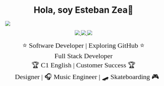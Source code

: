 <div align="center">
  <h1 align="center">Hola, soy Esteban Zea</a>👋</h1>
</div>
<img src="https://i.imgur.com/XkbnyNj.png">
</p>


<p align="center">
  <a href="https://github.com/estebanzeaalvarez">
    <img src="https://img.shields.io/badge/GitHub-000?style=for-the-badge&logo=github&logoColor=white">
  </a>
  <a href="https://discord.com/users/estebanzea777">
    <img src="https://img.shields.io/badge/Discord Profile-5865F2?style=for-the-badge&logo=discord&logoColor=white">
  </a>
  <a href="https://w.app/XOY">
    <img src="https://img.shields.io/badge/WhatsApp-25D366?style=for-the-badge&logo=whatsapp&logoColor=white">
  </a>
</p>


<p align="center">
  <span style="font-family: 'Comic Sans MS', cursive; font-size: 22px;">
    ⭐ Software Developer | Exploring GitHub ⭐<br>
    🚀 Full Stack Developer 🚀<br>
    🏆 C1 English | Customer Success 🏆<br>
    🎨 Designer | 🎧 Music Engineer | 🛹 Skateboarding 🎮
  </span>
</p>


</p>
